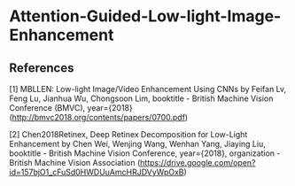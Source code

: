 # Attention-Guided-Low-light-Image-Enhancement
## References
<a id="1">[1]</a> 
MBLLEN: Low-light Image/Video Enhancement Using CNNs by
 Feifan Lv, Feng Lu, Jianhua Wu, Chongsoon Lim,
 booktitle - British Machine Vision Conference (BMVC),
 year={2018}
 (http://bmvc2018.org/contents/papers/0700.pdf)
 
 <a id="2">[2]</a>
 Chen2018Retinex,
 Deep Retinex Decomposition for Low-Light Enhancement by 
 Chen Wei, Wenjing Wang, Wenhan Yang, Jiaying Liu,
 booktitle - British Machine Vision Conference,
 year={2018},
 organization - British Machine Vision Association
(https://drive.google.com/open?id=157bjO1_cFuSd0HWDUuAmcHRJDVyWpOxB)
